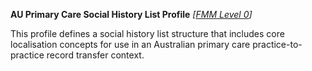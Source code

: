 **AU Primary Care Social History List Profile** *[[FMM Level 0](guidance.html)]*

This profile defines a social history list structure that includes core localisation concepts for use in an Australian primary care practice-to-practice record transfer context.
